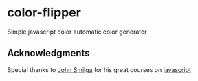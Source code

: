 # color-flipper
Simple javascript color automatic color generator

## Acknowledgments

Special thanks to [John Smilga](https://github.com/john-smilga) for his great courses on [javascript](https://www.youtube.com/channel/UCMZFwxv5l-XtKi693qMJptA)
